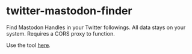 # twitter-mastodon-finder
Find Mastodon Handles in your Twitter followings. All data stays on your system. Requires a CORS proxy to function.

Use the tool [here](https://mapeper.github.io/twitter-mastodon-finder).
